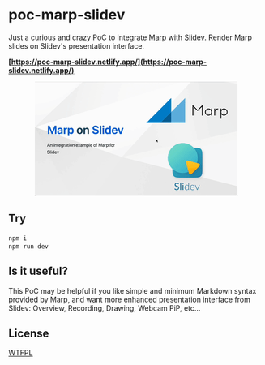 # poc-marp-slidev

Just a curious and crazy PoC to integrate [Marp](https://marp.app) with [Slidev](https://sli.dev). Render Marp slides on Slidev's presentation interface.

**[https://poc-marp-slidev.netlify.app/](https://poc-marp-slidev.netlify.app/)**

<p align="center">
  <a href="https://poc-marp-slidev.netlify.app/"><img src="./screencast.gif" /></a>
</p>

## Try

```
npm i
npm run dev
```

## Is it useful?

This PoC may be helpful if you like simple and minimum Markdown syntax provided by Marp, and want more enhanced presentation interface from Slidev: Overview, Recording, Drawing, Webcam PiP, etc...

## License

[WTFPL](./LICENSE)
